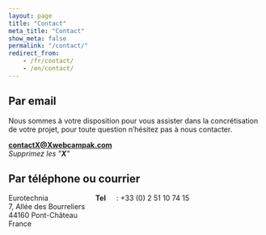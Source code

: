 ```yaml
---
layout: page
title: "Contact"
meta_title: "Contact"
show_meta: false
permalink: "/contact/"
redirect_from:
    - /fr/contact/
    - /en/contact/
---
```


## Par email
Nous sommes à votre disposition pour vous assister dans la concrétisation de votre projet, pour toute question n’hésitez pas à nous contacter.

 <b>contactX@Xwebcampak.com</b> <br /><i>Supprimez les "<b>X</b>"</i>

## Par téléphone ou courrier
<div class="row medium-uncollapse large-collapse">
    <div class="small-6 columns">
       Eurotechnia <br />
       7, Allée des Bourreliers<br />
       44160 Pont-Château<br />
       France<br />
       <b>Tel</b>: +33 (0) 2 51 10 74 15<br />
    </div>
</div>
